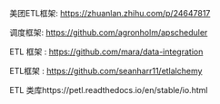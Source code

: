 美团ETL框架: https://zhuanlan.zhihu.com/p/24647817

调度框架: https://github.com/agronholm/apscheduler

ETL 框架 : https://github.com/mara/data-integration


ETL框架 : https://github.com/seanharr11/etlalchemy


ETL 类库https://petl.readthedocs.io/en/stable/io.html